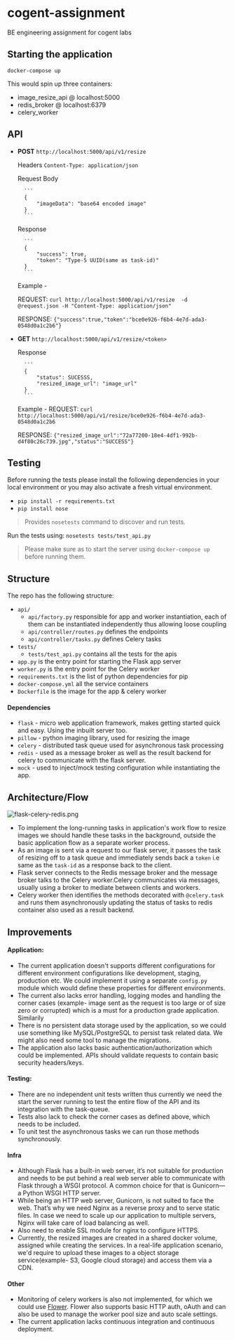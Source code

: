 # cogent-assignment
BE engineering assignment for cogent labs

## Starting the application
```docker
docker-compose up
```
This would spin up three containers:
- image_resize_api @ localhost:5000
- redis_broker @ localhost:6379
- celery_worker 

## API
- **POST** `http://localhost:5000/api/v1/resize`

    Headers 
     `Content-Type: application/json`
     
    Request Body

        ```
        {
            "imageData": "base64 encoded image"
        }
        ``` 
     Response

        ```
        {
            "success": true,
            "token": "Type-5 UUID(same as task-id)"
        }
        ``` 
    Example - 

    REQUEST: `curl http://localhost:5000/api/v1/resize  -d @request.json -H "Content-Type: application/json"`

    RESPONSE: `{"success":true,"token":"bce0e926-f6b4-4e7d-ada3-0548d0a1c2b6"}`
    
- **GET** `http://localhost:5000/api/v1/resize/<token>`
     
    Response

        ```
        {
            "status": SUCESSS,
            "resized_image_url": "image_url"
        }
        ```
    Example - 
    REQUEST: `curl http://localhost:5000/api/v1/resize/bce0e926-f6b4-4e7d-ada3-0548d0a1c2b6`

    RESPONSE: `{"resized_image_url":"72a77200-18e4-4df1-992b-d4f80c26c739.jpg","status":"SUCCESS"}`

## Testing
Before running the tests please install the following dependencies in your local environment or you may also activate a fresh virtual environment.
- `pip install -r requirements.txt`
- `pip install nose`
>Provides `nosetests` command to discover and run tests.

Run the tests using: `nosetests tests/test_api.py`
> Please make sure as to start the server using `docker-compose up` before running them.

## Structure
The repo has the following structure:
- `api/` 
  - `api/factory.py` responsible for app and worker instantiation, each of them can be instantiated independently thus allowing loose coupling
  - `api/controller/routes.py` defines the endpoints
  - `api/controller/tasks.py` defines Celery tasks
- `tests/`
  - `tests/test_api.py` contains all the tests for the apis
- `app.py` is the entry point for starting the Flask app server
- `worker.py` is the entry point for the Celery worker
- `requirements.txt` is the list of python dependencies for pip
- `docker-compose.yml` all the service containers
- `Dockerfile` is the image for the app & celery worker

#### Dependencies
 - `flask` - micro web application framework, makes getting started quick and easy. Using the inbuilt server too.
 - `pillow` - python imaging library, used for resizing the image
 - `celery` - distributed task queue used for asynchronous task processing
 - `redis` - used as a message broker as well as the result backend for celery to communicate with the flask server.
-  `mock` - used to inject/mock testing configuration while instantiating the app.

## Architecture/Flow
![flask-celery-redis.png](https://github.com/anuragdhingra/cogent-assignment/blob/develop/flask-celery-redis.png)
- To implement the long-running tasks in application's work flow to resize images we should handle these tasks in the background, outside the basic application flow as a separate worker process.
- As an image is sent via a request to our flask server, it passes the task of resizing off to a task queue and immediately sends back a `token` i.e same as the `task-id` as a response back to the client.
- Flask server connects to the Redis message broker and the message broker talks to the Celery worker.Celery communicates via messages, usually using a broker to mediate between clients and workers. 
- Celery worker then identifies the methods decorated with `@celery.task` and runs them asynchronously updating the status of tasks to redis container also used as a result backend.


## Improvements
#### Application:
- The current application doesn't supports different configurations for different environment configurations like development, staging, production etc. We could implement it using a separate `config.py` module which would define these properties for different environments.
- The current also lacks error handling, logging modes and handling the corner cases (example- image sent as the request is too large or of size zero or corrupted) which is a must for a production grade application. Similarily 
- There is no persistent data storage used by the application, so we could use something like MySQL/PostgreSQL to persist task related data. We might also need some tool to manage the migrations.
- The application also lacks basic authentication/authorization which could be implemented. APIs should validate requests to contain basic security headers/keys.

#### Testing:
- There are no independent unit tests written thus currently we need the start the server running to test the entire flow of the API and its integration with the task-queue.
- Tests also lack to check the corner cases as defined above, which needs to be included.
- To unit test the asynchronous tasks we can run those methods synchronously. 

#### Infra
- Although Flask has a built-in web server, it’s not suitable for production and needs to be put behind a real web server able to communicate with Flask through a WSGI protocol. A common choice for that is Gunicorn— a Python WSGI HTTP server.
- While being an HTTP web server, Gunicorn, is not suited to face the web. That’s why we need Nginx as a reverse proxy and to serve static files. In case we need to scale up our application to multiple servers, Nginx will take care of load balancing as well.
- Also need to enable SSL module for nginx to configure HTTPS.
- Currently, the resized images are created in a shared docker volume, assigned while creating the services. In a real-life application scenario, we'd require to upload these images to a object storage service(example- S3, Google cloud storage) and access them via a CDN. 

#### Other
- Monitoring of celery workers is also not implemented, for which we could use [Flower](https://flower.readthedocs.io/en/latest/). Flower also supports basic HTTP auth, oAuth and can also be used to manage the worker pool size and auto scale settings.
- The current application lacks continuous integration and continuous deployment.
